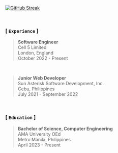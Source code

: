 [![GitHub Streak](https://github-readme-streak-stats-rosy.vercel.app?user=kentlouisetonino&theme=dark&hide_border=true&border_radius=6&card_width=846)](https://git.io/streak-stats)

<br />

### [ `Experience` ]
> **Software Engineer** <br />
> Cell 5 Limited <br />
> London, England <br />
> October 2022 - Present

<br />

> **Junior Web Developer** <br />
> Sun Asterisk Software Development, Inc. <br />
> Cebu, Philippines <br />
> July 2021 - September 2022

<br />

### [ `Education` ]
> **Bachelor of Science, Computer Engineering** <br />
> AMA University OEd <br />
> Metro Manila, Philippines <br />
> April 2023 - Present
